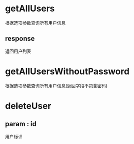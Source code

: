 # getAllUsers

根据选项参数查询所有用户信息

## response

返回用户列表

# getAllUsersWithoutPassword

根据选项参数查询所有用户信息(返回字段不包含密码)

# deleteUser

## param : id

用户标识